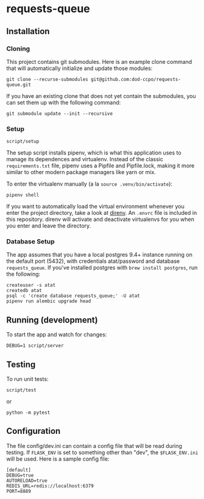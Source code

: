 # requests-queue

## Installation

### Cloning
This project contains git submodules. Here is an example clone command that will
automatically initialize and update those modules:

    git clone --recurse-submodules git@github.com:dod-ccpo/requests-queue.git

If you have an existing clone that does not yet contain the submodules, you can
set them up with the following command:

    git submodule update --init --recursive

### Setup

    script/setup

The setup script installs pipenv, which is what this application uses to manage its dependences and virtualenv. Instead of the classic `requirements.txt` file, pipenv uses a Pipfile and Pipfile.lock, making it more similar to other modern package managers like yarn or mix.

To enter the virtualenv manually (a la `source .venv/bin/activate`):

    pipenv shell

If you want to automatically load the virtual environment whenever you enter the project directory, take a look at [direnv](https://direnv.net/).  An `.envrc` file is included in this repository.  direnv will activate and deactivate virtualenvs for you when you enter and leave the directory.

### Database Setup

The app assumes that you have a local postgres 9.4+ instance running on the default port (5432), with credentials atat/password and database `requests_queue`. If you've installed postgres with `brew install postgres`, run the following:

```
createuser -s atat
createdb atat
psql -c 'create database requests_queue;' -U atat
pipenv run alembic upgrade head
```

## Running (development)

To start the app and watch for changes:

    DEBUG=1 script/server

## Testing

To run unit tests:

    script/test

or

    python -m pytest

## Configuration

The file config/dev.ini can contain a config file that will be
read during testing.  If `FLASK_ENV` is set to something other
than "dev", the `$FLASK_ENV.ini` will be used.  Here is a sample
config file:

    [default]
    DEBUG=true
    AUTORELOAD=true
    REDIS_URL=redis://localhost:6379
    PORT=8889
